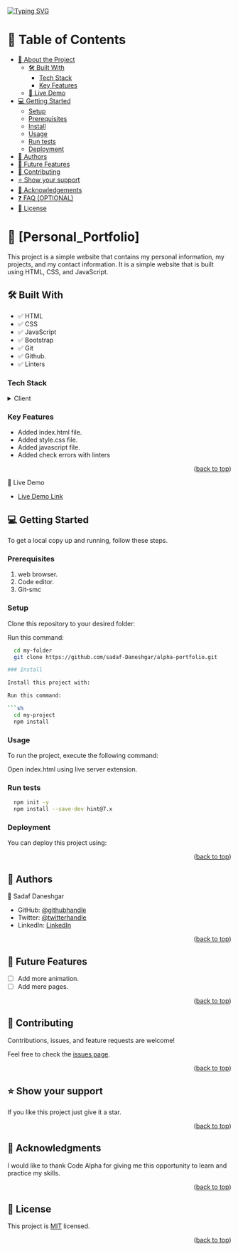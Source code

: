 <a href="https://git.io/typing-svg"><img src="https://readme-typing-svg.herokuapp.com?font=Fira+Code&pause=1000&color=B388EB&random=false&width=435&lines=Welcome+to+my+personal+portfolio!" alt="Typing SVG" /></a>

# 📗 Table of Contents

- [📖 About the Project](#about-project)
  - [🛠 Built With](#built-with)
    - [Tech Stack](#tech-stack)
    - [Key Features](#key-features)
  - [🚀 Live Demo](#live-demo)
- [💻 Getting Started](#getting-started)
  - [Setup](#setup)
  - [Prerequisites](#prerequisites)
  - [Install](#install)
  - [Usage](#usage)
  - [Run tests](#run-tests)
  - [Deployment](#deployment)
- [👥 Authors](#authors)
- [🔭 Future Features](#future-features)
- [🤝 Contributing](#contributing)
- [⭐️ Show your support](#support)
- [🙏 Acknowledgements](#acknowledgements)
- [❓ FAQ (OPTIONAL)](#faq)
- [📝 License](#license)

<!-- PROJECT DESCRIPTION -->

# 📖 [Personal_Portfolio] <a name="about-project"></a>

This project is a simple website that contains my personal information, my projects, and my contact information. It is a simple website that is built using HTML, CSS, and JavaScript.

## 🛠 Built With <a name="built-with"></a>

- ✅ HTML
- ✅ CSS
- ✅ JavaScript
- ✅ Bootstrap
- ✅ Git
- ✅ Github.
- ✅ Linters

### Tech Stack <a name="tech-stack"></a>

<details>
  <summary>Client</summary>
  <ul>
    <li><a href="https://reactjs.org/">HTML</a></li>
    <li><a href="https://reactjs.org/">CSS</a></li>

  </ul>
</details>

### Key Features <a name="key-features"></a>

- Added index.html file.
- Added style.css file.
- Added javascript file.
- Added check errors with linters

<p align="right">(<a href="#readme-top">back to top</a>)</p>
 🚀 Live Demo <a name="live-demo"></a>

- [Live Demo Link](https://sadaf-daneshgar.github.io/alpha-portfolio/)

## 💻 Getting Started <a name="getting-started"></a>

To get a local copy up and running, follow these steps.

### Prerequisites

1. web browser.
2. Code editor.
3. Git-smc

### Setup

Clone this repository to your desired folder:

Run this command:

````sh
  cd my-folder
  git clone https://github.com/sadaf-Daneshgar/alpha-portfolio.git

### Install

Install this project with:

Run this command:

```sh
  cd my-project
  npm install
````

### Usage

To run the project, execute the following command:

Open index.html using live server extension.

### Run tests

```sh
  npm init -y
  npm install --save-dev hint@7.x
```

### Deployment

You can deploy this project using:

<p align="right">(<a href="#readme-top">back to top</a>)</p>

<!-- AUTHORS -->

## 👥 Authors <a name="authors"></a>

👤 Sadaf Daneshgar

- GitHub: [@githubhandle](https://github.com/sadaf-Daneshgar)
- Twitter: [@twitterhandle](https://twitter.com/SadafDaneshgar)
- LinkedIn: [LinkedIn](https://www.linkedin.com/in/sadaf-daneshgar-2002saba/)

<p align="right">(<a href="#readme-top">back to top</a>)</p>

<!-- FUTURE FEATURES -->

## 🔭 Future Features <a name="future-features"></a>

- [ ] Add more animation.
- [ ] Add mere pages.

<p align="right">(<a href="#readme-top">back to top</a>)</p>

<!-- CONTRIBUTING -->

## 🤝 Contributing <a name="contributing"></a>

Contributions, issues, and feature requests are welcome!

Feel free to check the [issues page](../../issues/).

<p align="right">(<a href="#readme-top">back to top</a>)</p>

<!-- SUPPORT -->

## ⭐️ Show your support <a name="support"></a>

If you like this project just give it a star.

<p align="right">(<a href="#readme-top">back to top</a>)</p>

<!-- ACKNOWLEDGEMENTS -->

## 🙏 Acknowledgments <a name="acknowledgements"></a>

I would like to thank Code Alpha for giving me this opportunity to learn and practice my skills.

<p align="right">(<a href="#readme-top">back to top</a>)</p>

<!-- LICENSE -->

## 📝 License <a name="license"></a>

This project is [MIT](./MIT.md) licensed.

<p align="right">(<a href="#readme-top">back to top</a>)</p>
